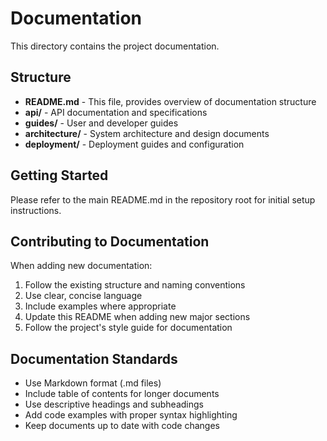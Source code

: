 # Documentation

This directory contains the project documentation.

## Structure

- **README.md** - This file, provides overview of documentation structure
- **api/** - API documentation and specifications
- **guides/** - User and developer guides
- **architecture/** - System architecture and design documents
- **deployment/** - Deployment guides and configuration

## Getting Started

Please refer to the main README.md in the repository root for initial setup instructions.

## Contributing to Documentation

When adding new documentation:

1. Follow the existing structure and naming conventions
2. Use clear, concise language
3. Include examples where appropriate
4. Update this README when adding new major sections
5. Follow the project's style guide for documentation

## Documentation Standards

- Use Markdown format (.md files)
- Include table of contents for longer documents
- Use descriptive headings and subheadings
- Add code examples with proper syntax highlighting
- Keep documents up to date with code changes
